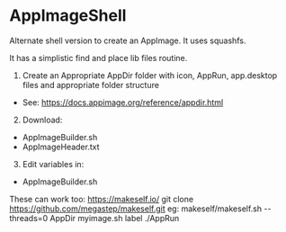 # AppImageShell

Alternate shell version to create an AppImage. 
It uses squashfs.

It has a simplistic find and place lib files routine.

1. Create an Appropriate AppDir folder with icon, AppRun, app.desktop files and appropriate folder structure
- See: https://docs.appimage.org/reference/appdir.html

2. Download:
- AppImageBuilder.sh
- AppImageHeader.txt

3. Edit variables in:
- AppImageBuilder.sh

These can work too:
https://makeself.io/
git clone https://github.com/megastep/makeself.git
eg: makeself/makeself.sh --threads=0 AppDir myimage.sh label ./AppRun
